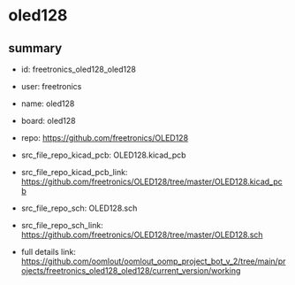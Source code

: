 # oled128
 
## summary 
* id: freetronics_oled128_oled128
* user: freetronics
* name: oled128
* board: oled128
* repo: https://github.com/freetronics/OLED128
* src_file_repo_kicad_pcb: OLED128.kicad_pcb
* src_file_repo_kicad_pcb_link: https://github.com/freetronics/OLED128/tree/master/OLED128.kicad_pcb


* src_file_repo_sch: OLED128.sch
* src_file_repo_sch_link: https://github.com/freetronics/OLED128/tree/master/OLED128.sch
* full details link: https://github.com/oomlout/oomlout_oomp_project_bot_v_2/tree/main/projects/freetronics_oled128_oled128/current_version/working  






